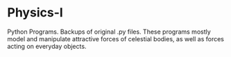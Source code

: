 # Physics-I
Python Programs.
Backups of original .py files.
These programs mostly model and manipulate attractive forces of celestial bodies, as well as forces acting on everyday objects.  
